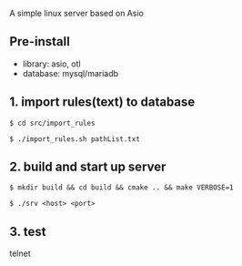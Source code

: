 A simple linux server based on Asio

## Pre-install
- library: asio, otl 
- database: mysql/mariadb

## 1. import rules(text) to database
```
$ cd src/import_rules

$ ./import_rules.sh pathList.txt
```
## 2. build and start up server
```
$ mkdir build && cd build && cmake .. && make VERBOSE=1

$ ./srv <host> <port>
```

## 3. test
telnet
